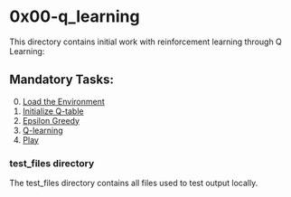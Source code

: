 # 0x00-q_learning
This directory contains initial work with reinforcement learning through Q Learning:

## Mandatory Tasks:
0. [Load the Environment](/reinforcement_learning/0x00-q_learning/0-load_env.py)
1. [Initialize Q-table](/reinforcement_learning/0x00-q_learning/1-q_init.py)
2. [Epsilon Greedy](/reinforcement_learning/0x00-q_learning/2-epsilon_greedy.py)
3. [Q-learning](/reinforcement_learning/0x00-q_learning/3-q_learning.py)
4. [Play](/reinforcement_learning/0x00-q_learning/4-play.py)

### test_files directory
The test_files directory contains all files used to test output locally.
